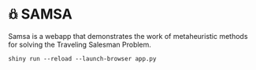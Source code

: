 # 𖢥 SAMSA

Samsa is a webapp that demonstrates the work of metaheuristic methods for solving the Traveling Salesman Problem.

```
shiny run --reload --launch-browser app.py
```